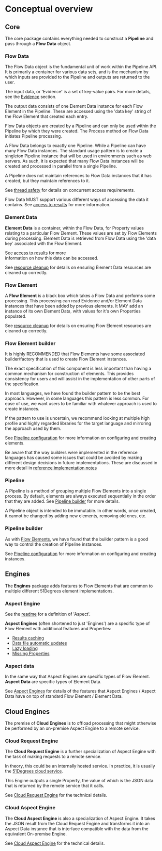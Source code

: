 # Conceptual overview

## Core

The core package contains everything needed to construct a **Pipeline** and pass through
a **Flow Data** object.

### Flow Data

The Flow Data object is the fundamental unit of work within the Pipeline API.
It is primarily a container for various data sets, and is the mechanism by which
inputs are provided to the Pipeline and outputs are returned to the user.

The input data, or 'Evidence' is a set of key-value pairs. For more details,
see the [Evidence](features/evidence.md) section.

The output data consists of one Element Data instance for each Flow Element
in the Pipeline. These are accessed using the 'data key' string of the
Flow Element that created each entry.

Flow Data objects are created by a Pipeline and can only be used within the
Pipeline by which they were created. The Process method on Flow Data
initiates Pipeline processing.

A Flow Data belongs to exactly one Pipeline.
While a Pipeline can have many Flow Data instances.
The standard usage pattern is to create a singleton Pipeline instance that will
be used in environments such as web servers. As such, it is expected that many
Flow Data instances will be created and processed in parallel from a single
Pipeline.

A Pipeline does not maintain references to Flow Data instances that it
has created, but they maintain references to it.

See [thread safety](features/thread-safety.md) for details on concurrent access requirements.

Flow Data MUST support various different ways of accessing the data it contains.
See [access to results](features/access-to-results.md) for more information.

### Element Data

**Element Data** is a container, within the Flow Data, for Property values
relating to a particular Flow Element. These values are set by
Flow Elements during processing. Element Data is retrieved from
Flow Data using the 'data key' associated with the Flow Element.

See [access to results](features/access-to-results.md) for more  
information on how this data can be accessed.

See [resource cleanup](features/resource-cleanup.md) for details on ensuring
Element Data resources are cleaned up correctly.

### Flow Element

A **Flow Element** is a black box which takes a Flow Data and performs some
processing. This processing can read Evidence and/or Element Data instances
that have been added by previous elements. It MAY add an instance of its own Element Data, with values for it's own Properties populated.

See [resource cleanup](features/resource-cleanup.md) for details on ensuring
Flow Element resources are cleaned up correctly.

### Flow Element builder

It is highly RECOMMENDED that Flow Elements have some associated
builder/factory that is used to create Flow Element instances.

The exact specification of this component is less important than having a common
mechanism for construction of elements. This provides consistency for users and
will assist in the implementation of other parts of the specification.

In most languages, we have found the builder pattern to be the best approach.
However, in some languages this pattern is less common. For ease of use, we want
users to be familiar with whatever approach is used to create instances.

If the pattern to use is uncertain, we recommend looking at multiple high profile
and highly regarded libraries for the target language and mirroring the approach
used by them.

See [Pipeline configuration](features/pipeline-configuration.md) for more
information on configuring and creating elements.

Be aware that the way builders were implemented in the reference languages
has caused some issues that could be avoided by making different design
decisions in future implementations. These are discussed in more detail
in [reference implementation notes](reference-implementation-notes.md#builders)

### Pipeline

A Pipeline is a method of grouping multiple Flow Elements into a single
process. By default, elements are always executed sequentially in the order
that they are added. See [Pipeline builder](#pipeline-builder) for more details.

A Pipeline object is intended to be immutable. In other words, once created, it cannot be
changed by adding new elements, removing old ones, etc.

### Pipeline builder

As with [Flow Elements](#flow-element-builder), we have found that the builder
pattern is a good way to control the creation of Pipeline instances.

See [Pipeline configuration](features/pipeline-configuration.md) for more information
on configuring and creating instances.

## Engines

The **Engines** package adds features to Flow Elements that are common to
multiple different 51Degrees element implementations.

### Aspect Engine

See the [readme](README.md#engine) for a definition of 'Aspect'.

**Aspect Engines** (often shortened to just 'Engines') are a specific type
of Flow Element with additional features and Properties:

- [Results caching](features/caching.md)
- [Data file automatic updates](features/data-updates.md)
- [Lazy loading](features/properties.md#lazy-loading)
- [Missing Properties](features/properties.md#missing-properties)

### Aspect data

In the same way that Aspect Engines are specific types of Flow Element.
**Aspect Data** are specific types of Element Data.

See [Aspect Engines](#aspect-engine) for details of the features that
Aspect Engines / Aspect Data have on top of standard Flow Element /
Element Data.

## Cloud Engines

The premise of **Cloud Engines** is to offload processing that might otherwise
be performed by an on-premise Aspect Engine to a remote service.

### Cloud Request Engine

The **Cloud Request Engine** is a further specialization of Aspect Engine
with the task of making requests to a remote service.

In theory, this could be an internally hosted service. In practice, it is
usually the [51Degrees cloud service](https://cloud.51degrees.com/api-docs/index.html).

This Engine outputs a single Property, the value of which is the JSON data
that is returned by the remote service that it calls.

See [Cloud Request Engine](pipeline-elements/cloud-request-engine.md)
for the technical details.

### Cloud Aspect Engine

The **Cloud Aspect Engine** is also a specialization of Aspect Engine.
It takes the JSON result from the Cloud Request Engine and transforms
it into an Aspect Data instance that is interface compatible with
the data from the equivalent On-premise Engine.

See [Cloud Aspect Engine](pipeline-elements/cloud-aspect-engine.md)
for the technical details.
